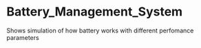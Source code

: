 # Battery_Management_System
Shows simulation of how battery works with different perfomance parameters
